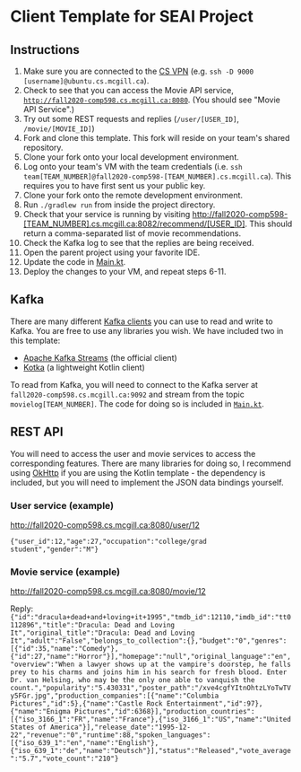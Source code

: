 # Client Template for SEAI Project

## Instructions

1. Make sure you are connected to the [CS VPN](https://www.cs.mcgill.ca/docs/remote/dynamic/) (e.g. `ssh -D 9000 [username]@ubuntu.cs.mcgill.ca`).
2. Check to see that you can access the Movie API service, [`http://fall2020-comp598.cs.mcgill.ca:8080`](http://fall2020-comp598.cs.mcgill.ca:8080). (You should see "Movie API Service".)
3. Try out some REST requests and replies (`/user/[USER_ID]`, `/movie/[MOVIE_ID]`)
4. Fork and clone this template. This fork will reside on your team's shared repository.
5. Clone your fork onto your local development environment.
6. Log onto your team's VM with the team credentials (i.e. `ssh team[TEAM_NUMBER]@fall2020-comp598-[TEAM_NUMBER].cs.mcgill.ca`). This requires you to have first sent us your public key.
7. Clone your fork onto the remote development environment.
8. Run `./gradlew run` from inside the project directory.
9. Check that your service is running by visiting [http://fall2020-comp598-[TEAM_NUMBER].cs.mcgill.ca:8082/recommend/[USER_ID]](http://fall2020-comp598-[TEAM_NUMBER].cs.mcgill.ca:8082/recommend/[USER_ID]). This should return a comma-separated list of movie recommendations.
10. Check the Kafka log to see that the replies are being received.
11. Open the parent project using your favorite IDE.
12. Update the code in [Main.kt](/src/main/kotlin/Main.kt).
13. Deploy the changes to your VM, and repeat steps 6-11.

## Kafka

There are many different [Kafka clients](https://docs.confluent.io/current/clients/index.html) you can use to read and write to Kafka. You are free to use any libraries you wish. We have included two in this template:

* [Apache Kafka Streams](https://kafka.apache.org/documentation/streams/) (the official client)
* [Kotka](https://github.com/blueanvil/kotka/) (a lightweight Kotlin client)

To read from Kafka, you will need to connect to the Kafka server at `fall2020-comp598.cs.mcgill.ca:9092` and stream from the topic `movielog[TEAM_NUMBER]`. The code for doing so is included in [`Main.kt`](/src/main/kotlin/Main.kt).

## REST API

You will need to access the user and movie services to access the corresponding features. There are many libraries for doing so, I recommend using [OkHttp](https://github.com/square/okhttp) if you are using the Kotlin template - the dependency is included, but you will need to implement the JSON data bindings yourself.

### User service (example)

http://fall2020-comp598.cs.mcgill.ca:8080/user/12

`{"user_id":12,"age":27,"occupation":"college/grad student","gender":"M"}`

### Movie service (example)

http://fall2020-comp598.cs.mcgill.ca:8080/movie/12

Reply: `{"id":"dracula+dead+and+loving+it+1995","tmdb_id":12110,"imdb_id":"tt0112896","title":"Dracula: Dead and Loving It","original_title":"Dracula: Dead and Loving It","adult":"False","belongs_to_collection":{},"budget":"0","genres":[{"id":35,"name":"Comedy"},{"id":27,"name":"Horror"}],"homepage":"null","original_language":"en","overview":"When a lawyer shows up at the vampire's doorstep, he falls prey to his charms and joins him in his search for fresh blood. Enter Dr. van Helsing, who may be the only one able to vanquish the count.","popularity":"5.430331","poster_path":"/xve4cgfYItnOhtzLYoTwTVy5FGr.jpg","production_companies":[{"name":"Columbia Pictures","id":5},{"name":"Castle Rock Entertainment","id":97},{"name":"Enigma Pictures","id":6368}],"production_countries":[{"iso_3166_1":"FR","name":"France"},{"iso_3166_1":"US","name":"United States of America"}],"release_date":"1995-12-22","revenue":"0","runtime":88,"spoken_languages":[{"iso_639_1":"en","name":"English"},{"iso_639_1":"de","name":"Deutsch"}],"status":"Released","vote_average":"5.7","vote_count":"210"}`

